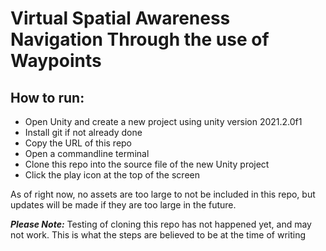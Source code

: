 # Virtual Spatial Awareness Navigation Through the use of Waypoints

## How to run: 

- Open Unity and create a new project using unity version 2021.2.0f1
- Install git if not already done 
- Copy the URL of this repo
- Open a commandline terminal 
- Clone this repo into the source file of the new Unity project
- Click the play icon at the top of the screen


As of right now, no assets are too large to not be included in this repo, but updates will be made if they are too large in the future. 

***Please Note:***
Testing of cloning this repo has not happened yet, and may not work. This is what the steps are believed to be at the time of writing

